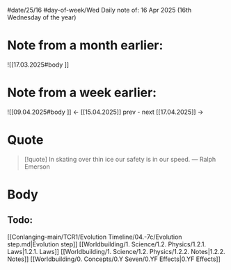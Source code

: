 
#date/25/16
#day-of-week/Wed
Daily note of: 16 Apr 2025 (16th Wednesday of the year)

# Note from a month earlier:
![[17.03.2025#body ]]

# Note from a week earlier:
![[09.04.2025#body ]]
 <- [[15.04.2025]] prev - next [[17.04.2025]] ->
# Quote

> [!quote] In skating over thin ice our safety is in our speed.
> — Ralph Emerson
# Body

## Todo:

[[Conlanging-main/TCR1/Evolution Timeline/04.-7c/Evolution step.md|Evolution step]]
[[Worldbuilding/1. Science/1.2. Physics/1.2.1. Laws|1.2.1. Laws]]
[[Worldbuilding/1. Science/1.2. Physics/1.2.2. Notes|1.2.2. Notes]]
[[Worldbuilding/0. Concepts/0.Y Seven/0.YF Effects|0.YF Effects]]
